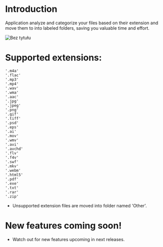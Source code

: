# Introduction
Application analyze and categorize your files based on their extension and move them to into labeled folders, saving you valuable time and effort.


![Bez tytułu](https://github.com/Adolsik/File-Organizer/assets/75134645/45cf6f58-bfba-4860-b53e-4f181a9f2cde)

# Supported extensions:
    '.m4a'
    '.flac'
    '.mp3'
    '.mp4'
    '.wav'
    '.wma' 
    '.aac' 
    '.jpg'
    '.jpeg'
    '.png' 
    '.gif' 
    '.tiff'
    '.psd' 
    '.eps' 
    '.ai' 
    '.mov' 
    '.wmv' 
    '.avi' 
    '.avchd' 
    '.flv' 
    '.f4v' 
    '.swf' 
    '.mkv' 
    '.webm'
    '.html5'
    '.pdf' 
    '.exe' 
    '.txt' 
    '.rar' 
    '.zip'
- Unsupported extension files are moved into folder named 'Other'.
# New features coming soon!
- Watch out for new features upcoming in next releases.
